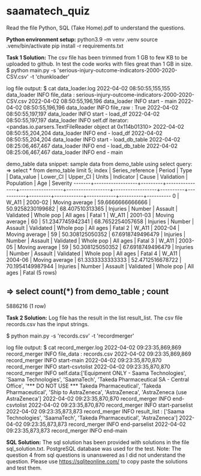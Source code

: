 # saamatech_quiz
Read the file Python, SQL (Take Home).pdf to understand the questions.

**Python environment setup:**
python3.9 -m venv .venv
source .venv/bin/activate
pip install -r requirements.txt

**Task 1 Solution:**
The csv file has been trimmed from 1 GB to few KB to be uploaded to github.
In test the code works with files great than 1 GB in size.
$ python main.py -s 'serious-injury-outcome-indicators-2000-2020-CSV.csv' -t 'chunkloader'

log file output:
$ cat data_loader.log
2022-04-02 08:50:55,155,155 data_loader INFO file_data : serious-injury-outcome-indicators-2000-2020-CSV.csv
2022-04-02 08:50:55,196,196 data_loader INFO start - main
2022-04-02 08:50:55,196,196 data_loader INFO file_raw : True
2022-04-02 08:50:55,197,197 data_loader INFO start - load_df
2022-04-02 08:50:55,197,197 data_loader INFO self.df iterator: <pandas.io.parsers.TextFileReader object at 0x114b01310>
2022-04-02 08:50:55,204,204 data_loader INFO end - load_df
2022-04-02 08:50:55,204,204 data_loader INFO start - load_db_table
2022-04-02 08:25:06,467,467 data_loader INFO end - load_db_table
2022-04-02 08:25:06,467,467 data_loader INFO end - main

demo_table data snippet:
sample data from demo_table using select query:
=> select * from demo_table limit 5;
 index | Series_reference | Period  |      Type      |    Data_value    |     Lower_CI     |     Upper_CI     |  Units   | Indicator |  Cause  | Validation | Population |   Age    | Severity
-------+------------------+---------+----------------+------------------+------------------+------------------+----------+-----------+---------+------------+------------+----------+----------
     0 | W_A11            | 2000-02 | Moving average | 59.6666666666666 | 50.9258230199682 |  68.407510313365 | Injuries | Number    | Assault | Validated  | Whole pop  | All ages | Fatal
     1 | W_A11            | 2001-03 | Moving average |               60 | 51.2347745942341 | 68.7652254057658 | Injuries | Number    | Assault | Validated  | Whole pop  | All ages | Fatal
     2 | W_A11            | 2002-04 | Moving average |               59 |  50.308125050352 | 67.6918749496479 | Injuries | Number    | Assault | Validated  | Whole pop  | All ages | Fatal
     3 | W_A11            | 2003-05 | Moving average |               59 |  50.308125050352 | 67.6918749496479 | Injuries | Number    | Assault | Validated  | Whole pop  | All ages | Fatal
     4 | W_A11            | 2004-06 | Moving average | 61.3333333333333 | 52.4712516678722 | 70.1954149987944 | Injuries | Number    | Assault | Validated  | Whole pop  | All ages | Fatal
(5 rows)

=> select count(*) from demo_table ;
  count
---------
 5886216
(1 row)

**Task 2 Solution:**
Log file has the result in the list result_list.
The csv file records.csv has the input strings.

$ python main.py -s 'records.csv' -t 'recordmerger'

log file output:
$ cat record_merger.log
2022-04-02 09:23:35,869,869 record_merger INFO file_data : records.csv
2022-04-02 09:23:35,869,869 record_merger INFO start-main
2022-04-02 09:23:35,870,870 record_merger INFO start-csvtolist
2022-04-02 09:23:35,870,870 record_merger INFO self.data:['Equipment ONLY - Saama Technologies', 'Saama Technologies', 'SaamaTech', 'Takeda Pharmaceutical SA - Central Office', '*** DO NOT USE *** Takeda Pharmaceutical', 'Takeda Pharmaceutical', 'Ship to AstraZeneca', 'AstraZeneca', 'AstraZeneca (use AstraZeneca']
2022-04-02 09:23:35,870,870 record_merger INFO end-csvtolist
2022-04-02 09:23:35,870,870 record_merger INFO start-parselist
2022-04-02 09:23:35,873,873 record_merger INFO result_list : ['Saama Technologies', 'SaamaTech', 'Takeda Pharmaceutical', 'AstraZeneca']
2022-04-02 09:23:35,873,873 record_merger INFO end-parselist
2022-04-02 09:23:35,873,873 record_merger INFO end-main

**SQL Solution:**
The sql solution has been provided with solutions in the file sql_solution.txt.
PostgreSQL database was used for the test.
Note: The question 4 from sql questions is unanswered as I did not understand the question.
Please use https://sqliteonline.com/ to copy paste the solutions and test them.

